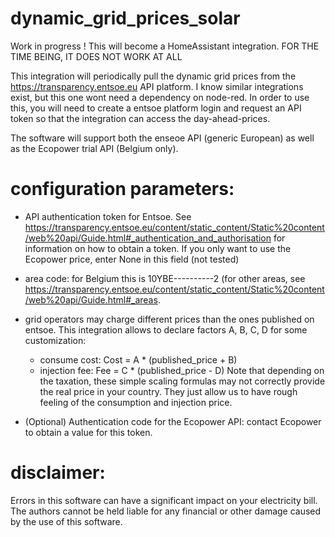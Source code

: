 # dynamic_grid_prices_solar


Work in progress ! This will become a HomeAssistant integration. FOR THE TIME BEING, IT DOES NOT WORK AT ALL

This integration will periodically pull the dynamic grid prices from the https://transparency.entsoe.eu API platform.
I know similar integrations exist, but this one wont need a dependency on node-red.
In order to use this, you will need to create a entsoe platform login and request an API token so that the integration can access the day-ahead-prices.

The software will support both the enseoe API (generic European) as well as the Ecopower trial API (Belgium only).

# configuration parameters:
- API authentication token for Entsoe. See https://transparency.entsoe.eu/content/static_content/Static%20content/web%20api/Guide.html#_authentication_and_authorisation for information on how to obtain a token. If you only want to use the Ecopower price, enter None in this field (not tested)
- area code: for Belgium this is 10YBE----------2 (for other areas, see https://transparency.entsoe.eu/content/static_content/Static%20content/web%20api/Guide.html#_areas.
- grid operators may charge different prices than the ones published on entsoe. This integration allows to declare factors A, B, C, D for some customization:
  - consume cost: Cost = A * (published_price + B)
  - injection fee:  Fee = C * (published_price - D)
Note that depending on the taxation, these simple scaling formulas may not correctly provide the real price in your country. They just allow us to have rough feeling of the consumption and injection price.

- (Optional) Authentication code for the Ecopower API: contact Ecopower to obtain a value for this token.



 # disclaimer:
 Errors in this software can have a significant impact on your electricity bill.
 The authors cannot be held liable for any financial or other damage caused by the use of this software. 
